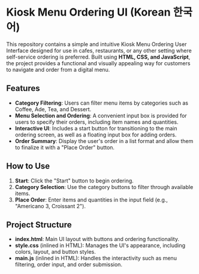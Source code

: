 # Kiosk Menu Ordering UI (Korean 한국어)

This repository contains a simple and intuitive Kiosk Menu Ordering User Interface designed for use in cafes, restaurants, or any other setting where self-service ordering is preferred. Built using **HTML, CSS, and JavaScript**, the project provides a functional and visually appealing way for customers to navigate and order from a digital menu.

## Features
- **Category Filtering**: Users can filter menu items by categories such as Coffee, Ade, Tea, and Dessert.
- **Menu Selection and Ordering**: A convenient input box is provided for users to specify their orders, including item names and quantities.
- **Interactive UI**: Includes a start button for transitioning to the main ordering screen, as well as a floating input box for adding orders.
- **Order Summary**: Display the user's order in a list format and allow them to finalize it with a "Place Order" button.

## How to Use
1. **Start**: Click the "Start" button to begin ordering.
2. **Category Selection**: Use the category buttons to filter through available items.
3. **Place Order**: Enter items and quantities in the input field (e.g., "Americano 3, Croissant 2").

## Project Structure
- **index.html**: Main UI layout with buttons and ordering functionality.
- **style.css** (inlined in HTML): Manages the UI's appearance, including colors, layout, and button styles.
- **main.js** (inlined in HTML): Handles the interactivity such as menu filtering, order input, and order submission.
